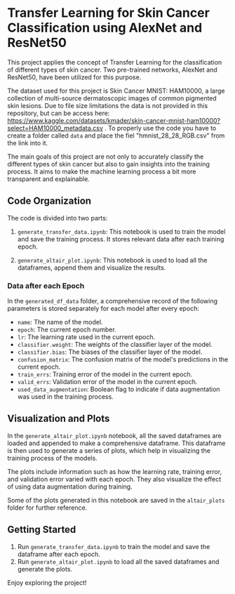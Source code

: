 # Transfer Learning for Skin Cancer Classification using AlexNet and ResNet50

This project applies the concept of Transfer Learning for the classification of different types of skin cancer. Two pre-trained networks, AlexNet and ResNet50, have been utilized for this purpose.

The dataset used for this project is Skin Cancer MNIST: HAM10000, a large collection of multi-source dermatoscopic images of common pigmented skin lesions. Due to file size limitations the data is not provided in this repository, but can be access here: https://www.kaggle.com/datasets/kmader/skin-cancer-mnist-ham10000?select=HAM10000_metadata.csv . To properly use the code you have to create a folder called `data` and place the fiel "hmnist_28_28_RGB.csv" from the link into it.

The main goals of this project are not only to accurately classify the different types of skin cancer but also to gain insights into the training process. It aims to make the machine learning process a bit more transparent and explainable.

## Code Organization

The code is divided into two parts: 

1. `generate_transfer_data.ipynb`: This notebook is used to train the model and save the training process. It stores relevant data after each training epoch.

2. `generate_altair_plot.ipynb`: This notebook is used to load all the dataframes, append them and visualize the results.

### Data after each Epoch

In the `generated_df_data` folder, a comprehensive record of the following parameters is stored separately for each model after every epoch:

- `name`: The name of the model.
- `epoch`: The current epoch number.
- `lr`: The learning rate used in the current epoch.
- `classifier.weight`: The weights of the classifier layer of the model.
- `classifier.bias`: The biases of the classifier layer of the model.
- `confusion_matrix`: The confusion matrix of the model's predictions in the current epoch.
- `train_errs`: Training error of the model in the current epoch.
- `valid_errs`: Validation error of the model in the current epoch.
- `used_data_augmentation`: Boolean flag to indicate if data augmentation was used in the training process.

## Visualization and Plots

In the `generate_altair_plot.ipynb` notebook, all the saved dataframes are loaded and appended to make a comprehensive dataframe. This dataframe is then used to generate a series of plots, which help in visualizing the training process of the models. 

The plots include information such as how the learning rate, training error, and validation error varied with each epoch. They also visualize the effect of using data augmentation during training.

Some of the plots generated in this notebook are saved in the `altair_plots` folder for further reference.

## Getting Started

1. Run `generate_transfer_data.ipynb` to train the model and save the dataframe after each epoch.
2. Run `generate_altair_plot.ipynb` to load all the saved dataframes and generate the plots.

Enjoy exploring the project!
